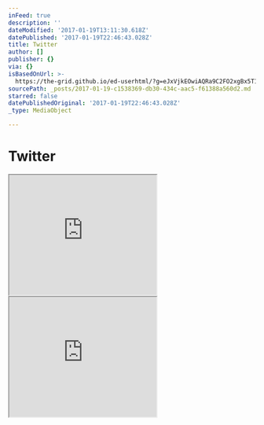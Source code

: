 ```yaml
---
inFeed: true
description: ''
dateModified: '2017-01-19T13:11:30.618Z'
datePublished: '2017-01-19T22:46:43.028Z'
title: Twitter
author: []
publisher: {}
via: {}
isBasedOnUrl: >-
  https://the-grid.github.io/ed-userhtml/?g=eJxVjkEOwiAQRa9C2FO2xgBx5T1GOhQshYaZptHTS9Qmuv1v_ptvQMSGwcrIvNJZa94TM7bB10XTnsaS5lkKn4HIyi9UoeZcd3XbmGuRYgQGRemJVmZoEx5J7DfkG2JRBZZOA2T6o75uhY_cXd9acTn-Gg3OdEFaWQA9ihfUvJVarxk41LYMv2t7aUKm4U59b4RG2M0bB3WSzuiPxr0A2JpWUA
sourcePath: _posts/2017-01-19-c1538369-db30-434c-aac5-f61388a560d2.md
starred: false
datePublishedOriginal: '2017-01-19T22:46:43.028Z'
_type: MediaObject

---
```

# Twitter

<iframe src="https://the-grid.github.io/ed-userhtml/?g=eJxNzEEOwjAMRNGrWN633iKU5BRcwASXhDZpFBtVvX0rARLb-ZrnGOLCqh5ty2bSB8tFllwFIXWZPCazpleibx_jWki3_Kh5njHcNhFTuO_w2xxxAKex52bAutcI2qNHorawTWsv4z91vp6nML4UISbuKubxbdNwweDow4QDqmg7yA" height="244" style=""></iframe>

<iframe src="https://the-grid.github.io/ed-userhtml/?g=eJxVjkEOwiAQRa9C2FO2xgBx5T1GOhQshYaZptHTS9Qmuv1v_ptvQMSGwcrIvNJZa94TM7bB10XTnsaS5lkKn4HIyi9UoeZcd3XbmGuRYgQGRemJVmZoEx5J7DfkG2JRBZZOA2T6o75uhY_cXd9acTn-Gg3OdEFaWQA9ihfUvJVarxk41LYMv2t7aUKm4U59b4RG2M0bB3WSzuiPxr0A2JpWUA" height="244" style=""></iframe>